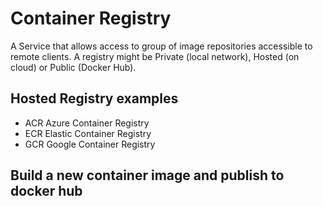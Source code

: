 # Container Registry

A Service that allows access to group of image repositories accessible to remote clients.
A registry might be Private (local network), Hosted (on cloud) or Public (Docker Hub).

## Hosted Registry examples

- ACR   Azure Container Registry
- ECR   Elastic Container Registry
- GCR   Google Container Registry

## Build a new container image and publish to docker hub